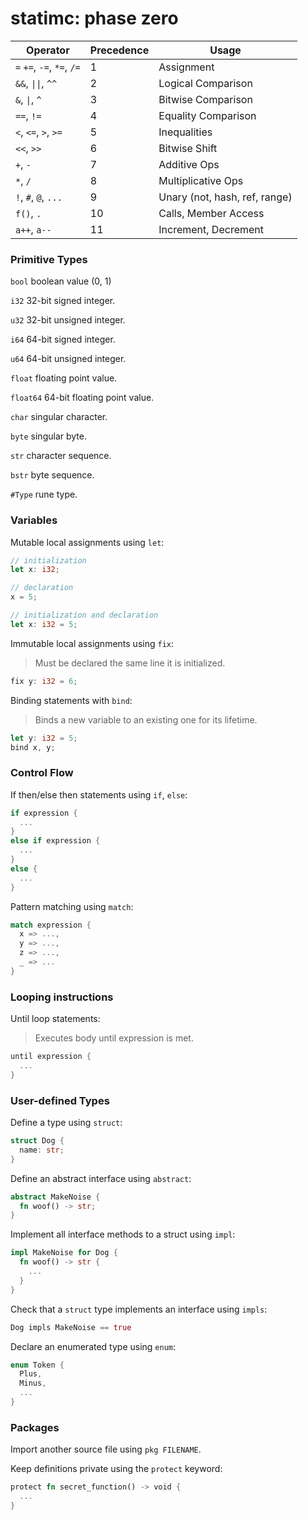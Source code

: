 # statimc: phase zero

| Operator | Precedence | Usage 
|----------|------------|------
| `=` `+=`, `-=`, `*=`, `/=` | 1 | Assignment
| `&&`, `\|\|`, `^^` | 2 | Logical Comparison
| `&`, `\|`, `^` | 3 | Bitwise Comparison
| `==`, `!=` | 4 | Equality Comparison
| `<`, `<=`, `>`, `>=` | 5 | Inequalities
| `<<`, `>>` | 6 | Bitwise Shift
| `+`, `-` | 7 | Additive Ops
| `*`, `/` | 8 | Multiplicative Ops
| `!`, `#`, `@`, `...` | 9 | Unary (not, hash, ref, range)
| `f()`, `.` | 10 | Calls, Member Access
| `a++`, `a--` | 11 | Increment, Decrement

### Primitive Types

`bool` boolean value (0, 1)

`i32` 32-bit signed integer.

`u32` 32-bit unsigned integer.

`i64` 64-bit signed integer.

`u64` 64-bit unsigned integer.

`float` floating point value.

`float64` 64-bit floating point value.

`char` singular character.

`byte` singular byte.

`str` character sequence.

`bstr` byte sequence.

`#Type` rune type.

### Variables

Mutable local assignments using `let`:
```rs
// initialization
let x: i32;

// declaration
x = 5;

// initialization and declaration
let x: i32 = 5;
```

Immutable local assignments using `fix`:
> Must be declared the same line it is initialized.
```rs
fix y: i32 = 6;
```

Binding statements with `bind`:
> Binds a new variable to an existing one for its lifetime.
```rs
let y: i32 = 5;
bind x, y;
```

### Control Flow

If then/else then statements using `if`, `else`:

```rs
if expression {
  ...
}
else if expression {
  ...
}
else {
  ...
}
```

Pattern matching using `match`:

```rs
match expression {
  x => ...,
  y => ...,
  z => ...,
  _ => ...
}
```

### Looping instructions

Until loop statements:
> Executes body until expression is met.
```rs
until expression {
  ...
}
```

### User-defined Types

Define a type using `struct`:
```rs
struct Dog {
  name: str;
}
```

Define an abstract interface using `abstract`:
```rs
abstract MakeNoise {
  fn woof() -> str;
}
```

Implement all interface methods to a struct using `impl`:
```rs
impl MakeNoise for Dog {
  fn woof() -> str { 
    ...
  }
}
```

Check that a `struct` type implements an interface using `impls`:
```rs
Dog impls MakeNoise == true
```

Declare an enumerated type using `enum`:
```rs
enum Token {
  Plus,
  Minus,
  ...
}
```

### Packages

Import another source file using `pkg FILENAME`.

Keep definitions private using the `protect` keyword:
```rs
protect fn secret_function() -> void {
  ...
}
```
